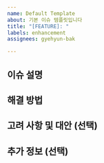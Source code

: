```yaml
---
name: Default Template
about: 기본 이슈 템플릿입니다
title: "[FEATURE]: "
labels: enhancement
assignees: gyehyun-bak

---
```


## 이슈 설명

## 해결 방법

## 고려 사항 및 대안 (선택)

## 추가 정보 (선택)

